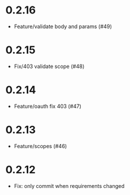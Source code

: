 # 0.2.16

- Feature/validate body and params (#49)

# 0.2.15

- Fix/403 validate scope (#48)

# 0.2.14

- Feature/oauth fix 403 (#47)

# 0.2.13

- Feature/scopes (#46)

# 0.2.12

- Fix: only commit when requirements changed
